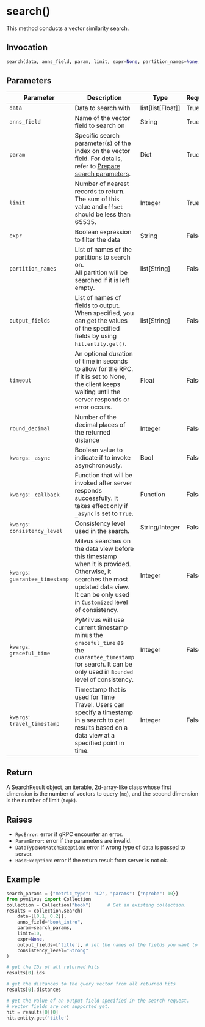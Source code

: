# search()

This method conducts a vector similarity search.

## Invocation

```python
search(data, anns_field, param, limit, expr=None, partition_names=None, output_fields=None, timeout=None, round_decimal=-1, **kwargs)
```

## Parameters

| Parameter         | Description                                                   | Type               | Required |
| ----------------- | ------------------------------------------------------------- | ------------------ | -------- |
| `data`            | Data to search with                                           | list[list[Float]]  | True     |
| `anns_field`      | Name of the vector field to search on                         | String             | True     |
| `param`           | Specific search parameter(s) of the index on the vector field. For details, refer to [Prepare search parameters](https://milvus.io/docs/search.md#Prepare-search-parameters).  | Dict               | True     |
| `limit`           | Number of nearest records to return. The sum of this value and `offset` should be less than 65535.                          | Integer            | True     |
| `expr`            | Boolean expression to filter the data                         | String             | False    |
| `partition_names` | List of names of the partitions to search on. </br>All partition will be searched if it is left empty.                         | list[String]            | False    |
| `output_fields`   | List of names of fields to output. <br>When specified, you can get the values of the specified fields by using `hit.entity.get()`.                             | list[String]       | False    |
| `timeout`         | An optional duration of time in seconds to allow for the RPC. If it is set to None, the client keeps waiting until the server responds or error occurs.                                  | Float              | False    |
| `round_decimal`   | Number of the decimal places of the returned distance         | Integer            | False    |
| `kwargs`: `_async`| Boolean value to indicate if to invoke asynchronously. | Bool   | False    |
| `kwargs`: `_callback`| Function that will be invoked after server responds successfully. It takes effect only if `_async` is set to `True`. | Function   | False    |
| `kwargs`: `consistency_level`| Consistency level used in the search. | String/Integer   | False    |
| `kwargs`: `guarantee_timestamp`| Milvus searches on the data view before this timestamp when it is provided. Otherwise, it searches the most updated data view. It can be only used in `Customized` level of consistency. | Integer   | False    |
| `kwargs`: `graceful_time`| PyMilvus will use current timestamp minus the `graceful_time` as the `guarantee_timestamp` for search. It can be only used in `Bounded` level of consistency. | Integer   | False    |
| `kwargs`: `travel_timestamp`| Timestamp that is used for Time Travel. Users can specify a timestamp in a search to get results based on a data view at a specified point in time. | Integer   | False    |

## Return

A SearchResult object, an iterable, 2d-array-like class whose first dimension is the number of vectors to query (`nq`), and the second dimension is the number of limit (`topk`).

## Raises

- `RpcError`: error if gRPC encounter an error.
- `ParamError`: error if the parameters are invalid.
- `DataTypeNotMatchException`: error if wrong type of data is passed to server.
- `BaseException`: error if the return result from server is not ok.

## Example

```python
search_params = {"metric_type": "L2", "params": {"nprobe": 10}}
from pymilvus import Collection
collection = Collection("book")      # Get an existing collection.
results = collection.search(
	data=[[0.1, 0.2]], 
	anns_field="book_intro", 
	param=search_params, 
	limit=10, 
	expr=None,
	output_fields=['title'], # set the names of the fields you want to retrieve in the search result.
	consistency_level="Strong"
)

# get the IDs of all returned hits
results[0].ids

# get the distances to the query vector from all returned hits
results[0].distances

# get the value of an output field specified in the search request.
# vector fields are not supported yet.
hit = results[0][0]
hit.entity.get('title')
```
